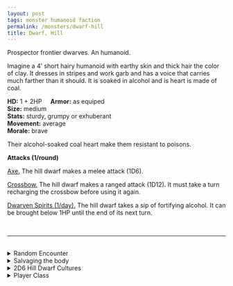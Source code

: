 ```yaml
---
layout: post
tags: monster humanoid faction
permalink: /monsters/dwarf-hill
title: Dwarf, Hill
---
```


Prospector frontier dwarves. An humanoid.

Imagine a 4’ short hairy humanoid with earthy skin and thick hair the color of clay. It dresses in stripes and work garb and has a voice that carries much farther than it should. It is soaked in alcohol and is heart is made of coal.

**HD:** 1 + 2HP  &nbsp; &nbsp;  **Armor:** as equiped <br>
**Size:** medium <br>
**Stats:** sturdy, grumpy or exhuberant<br>
**Movement:** average <br>
**Morale:** brave <br>

Their alcohol-soaked coal heart make them resistant to poisons.

**Attacks (1/round)**

<ins>Axe.</ins> The hill dwarf makes a melee attack (1D6).

<ins>Crossbow.</ins> The hill dwarf  makes a ranged attack (1D12). It must take a turn recharging the crossbow before using it again.

<ins>Dwarven Spirits (1/day).</ins> The hill dwarf takes a sip of fortifying alcohol. It can be brought below 1HP until the end of its next turn.

<br>

---

<br> 

<details markdown="1">
<summary>Random Encounter</summary>

1. **Monster:** roll 1D6:
    1. <ins>Dwarven Party:</ins> 3D4 hill dwarves & 1 veteran (x3 HP)
    1. <ins>Rangers:</ins> 1D8 hill dwarves & 1D4 [blunderbuss](https://saltygoo.github.io/monsters/soldier)
    1. <ins>Miners:</ins> 1D6 hill dwarves & 1D6 [goons](https://saltygoo.github.io/monsters/goons) & 1 [sapper](https://saltygoo.github.io/monsters/soldier)
    1. <ins>Slayers:</ins> 1D6 hill dwarves &1D6 [spiked madmen](https://saltygoo.github.io/monsters/warrior)
1. **Lair:** A well tended hovel with an adjacent workshop. <br>	&nbsp; OR <br>	**Omen:** Loud laughter.
1. **Spoor:** An orderly, recently left camp site.
1. **Tracks:** Holes made from rock climbing gear.
1. **Trace:** A lost barrel of dwarven ale.
1. **Trace:** Prospector notice.
</details>

<details markdown="1">
<summary>Salvaging the body</summary>

You find the monster's weapons and ... (Roll as many times as the HD of the monster)

1. Nothing.
1. Small barel of beer.
1. Flask of strong spirits.
1. Pitons.
1. 1D6x10' of rope
1. Unrefined ore (valueable)

You could also extract their coal crystal heart, which is highly valuable to the dwarf's clan.

<span class="alchemy">**Coal Crystal**. Contains the soul of a hill dwarf. Can burn for a full month. Can be corrupted to make a [dark crystal](https://saltygoo.github.io/monsters/dwarf-dvergr).</span>

</details>

<details markdown="1">
<summary>2D6 Hill Dwarf Cultures</summary>

Combine the result of both tables to get the broad lines of this humanoid culture in this part of the world.

**Cultures**
1. The ones that recently moved in in search of a new ore vein.
1. The ones that run the foundry up the hill.
1. The ones that run this huge brewery.
1. The ones that run the local mine.
1. The ones that are archaeologists from far away.
1. The ones that are landless monster slayers.

**Features**
1. They are always drunk.
1. They are exiles from a ancient mountain dwarf civilization.
1. This land used to be their clan’s, but monsters chased them out.
1. The feys are at war against them. They have a lot of cold iron because of that.
1. They travel on the back of lumbering beasts.
1. They worship a giant earth elemental.

</details>

<details markdown="1">
<summary>Player Class</summary>
Play as a [dwarf](https://saltygoo.github.io/class/specialist/dwarf)! 
</details>
